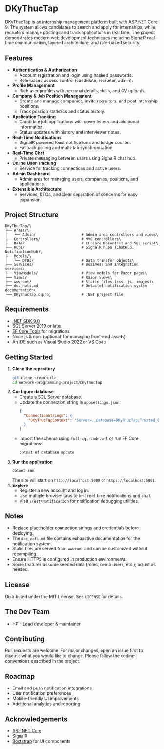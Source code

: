 # DKyThucTap

DKyThucTap is an internship management platform built with ASP.NET Core 9. The system allows candidates to search and apply for internships, while recruiters manage postings and track applications in real time. The project demonstrates modern web development techniques including SignalR real-time communication, layered architecture, and role-based security.

## Features
- **Authentication & Authorization**
  - Account registration and login using hashed passwords.
  - Role-based access control (candidate, recruiter, admin).
- **Profile Management**
  - Rich user profiles with personal details, skills, and CV uploads.
- **Company & Job Position Management**
  - Create and manage companies, invite recruiters, and post internship positions.
  - Track position statistics and status history.
- **Application Tracking**
  - Candidate job applications with cover letters and additional information.
  - Status updates with history and interviewer notes.
- **Real-Time Notifications**
  - SignalR powered toast notifications and badge counter.
  - Fallback polling and multi-tab synchronization.
- **Real-Time Chat**
  - Private messaging between users using SignalR chat hub.
- **Online User Tracking**
  - Service for tracking connections and active users.
- **Admin Dashboard**
  - Admin area for managing users, companies, positions, and applications.
- **Extensible Architecture**
  - Services, DTOs, and clear separation of concerns for easy expansion.

## Project Structure
```
DKyThucTap/\
├── Areas/\
│   └── Admin/                     # Admin area controllers and views\
├── Controllers/                   # MVC controllers\
├── Data/                          # EF Core DbContext and SQL script\
├── Hubs/                          # SignalR hubs (ChatHub, NotificationHub)\
├── Models/\
│   └── DTOs/                      # Data transfer objects\
├── Services/                      # Business and integration services\
├── ViewModels/                    # View models for Razor pages\
├── Views/                         # Razor views\
├── wwwroot/                       # Static files (css, js, images)\
├── doc_noti.md                    # Detailed notification system documentation\
└── DKyThucTap.csproj              # .NET project file
````

## Requirements
- [.NET SDK 9.0](https://dotnet.microsoft.com/)
- SQL Server 2019 or later
- [EF Core Tools](https://learn.microsoft.com/ef/core/cli/dotnet) for migrations
- Node.js & npm (optional, for managing front-end assets)
- An IDE such as Visual Studio 2022 or VS Code

## Getting Started
1. **Clone the repository**
   ```bash
   git clone <repo-url>
   cd network-programming-project/DKyThucTap
   ```
2. **Configure database**
   - Create a SQL Server database.
   - Update the connection string in `appsettings.json`:
     ```json
     {
       "ConnectionStrings": {
         "DKyThucTapContext": "Server=.;Database=DKyThucTap;Trusted_Connection=True;TrustServerCertificate=True"
       }
     }
     ```
   - Import the schema using `full-sql-code.sql` or run EF Core migrations:
     ```bash
     dotnet ef database update
     ```
3. **Run the application**
   ```bash
   dotnet run
   ```
   The site will start on `http://localhost:5000` or `https://localhost:5001`.
4. **Explore**
   - Register a new account and log in.
   - Use multiple browser tabs to test real-time notifications and chat.
   - Visit `/Test/Notification` for notification debugging utilities.

## Notes
- Replace placeholder connection strings and credentials before deploying.
- The `doc_noti.md` file contains exhaustive documentation for the notification system.
- Static files are served from `wwwroot` and can be customized without recompiling.
- Ensure HTTPS is configured in production environments.
- Some features assume seeded data (roles, demo users, etc.); adjust as needed.

## License
Distributed under the MIT License. See `LICENSE` for details.

## The Dev Team
- HP – Lead developer & maintainer

## Contributing
Pull requests are welcome. For major changes, open an issue first to discuss what you would like to change. Please follow the coding conventions described in the project.

## Roadmap
- Email and push notification integrations
- User notification preferences
- Mobile-friendly UI improvements
- Additional analytics and reporting

## Acknowledgements
- [ASP.NET Core](https://learn.microsoft.com/aspnet/core/)
- [SignalR](https://learn.microsoft.com/aspnet/core/signalr/)
- [Bootstrap](https://getbootstrap.com/) for UI components
